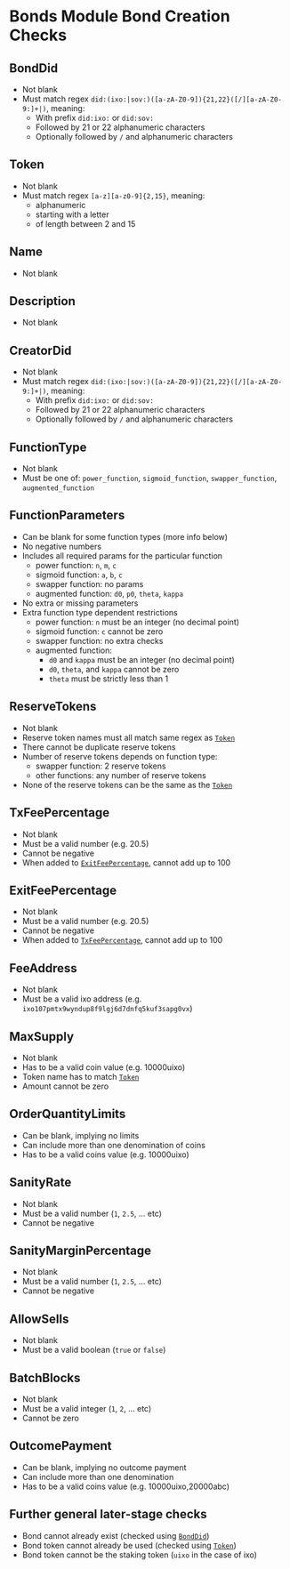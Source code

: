 # Bonds Module Bond Creation Checks

## BondDid
- Not blank
- Must match regex `did:(ixo:|sov:)([a-zA-Z0-9]){21,22}([/][a-zA-Z0-9:]+|)`, meaning:
  - With prefix `did:ixo:` or `did:sov:`
  - Followed by 21 or 22 alphanumeric characters
  - Optionally followed by `/` and alphanumeric characters

## Token
- Not blank
- Must match regex `[a-z][a-z0-9]{2,15}`, meaning:
    - alphanumeric
    - starting with a letter
    - of length between 2 and 15

## Name
- Not blank

## Description
- Not blank

## CreatorDid
- Not blank
- Must match regex `did:(ixo:|sov:)([a-zA-Z0-9]){21,22}([/][a-zA-Z0-9:]+|)`, meaning:
  - With prefix `did:ixo:` or `did:sov:`
  - Followed by 21 or 22 alphanumeric characters
  - Optionally followed by `/` and alphanumeric characters

## FunctionType
- Not blank
- Must be one of: `power_function`, `sigmoid_function`, `swapper_function`, `augmented_function`

## FunctionParameters
- Can be blank for some function types (more info below)
- No negative numbers
- Includes all required params for the particular function
  - power function: `n`, `m`, `c`
  - sigmoid function: `a`, `b`, `c`
  - swapper function: no params
  - augmented function: `d0`, `p0`, `theta`, `kappa`
- No extra or missing parameters
- Extra function type dependent restrictions
  - power function: `n` must be an integer (no decimal point)
  - sigmoid function: `c` cannot be zero
  - swapper function: no extra checks
  - augmented function:
    - `d0` and `kappa` must be an integer (no decimal point)
    - `d0`, `theta`, and `kappa` cannot be zero
    - `theta` must be strictly less than 1

## ReserveTokens
- Not blank
- Reserve token names must all match same regex as [`Token`](#token)
- There cannot be duplicate reserve tokens
- Number of reserve tokens depends on function type:
  - swapper function: 2 reserve tokens
  - other functions: any number of reserve tokens
- None of the reserve tokens can be the same as the [`Token`](#token)

## TxFeePercentage
- Not blank
- Must be a valid number (e.g. 20.5)
- Cannot be negative
- When added to [`ExitFeePercentage`](#ExitFeePercentage), cannot add up to 100

## ExitFeePercentage
- Not blank
- Must be a valid number (e.g. 20.5)
- Cannot be negative
- When added to [`TxFeePercentage`](#TxFeePercentage), cannot add up to 100

## FeeAddress
- Not blank
- Must be a valid ixo address (e.g. `ixo107pmtx9wyndup8f9lgj6d7dnfq5kuf3sapg0vx`)

## MaxSupply
- Not blank
- Has to be a valid coin value (e.g. 10000uixo)
- Token name has to match [`Token`](#Token)
- Amount cannot be zero

## OrderQuantityLimits
- Can be blank, implying no limits
- Can include more than one denomination of coins
- Has to be a valid coins value (e.g. 10000uixo)

## SanityRate
- Not blank
- Must be a valid number (`1`, `2.5`, ... etc)
- Cannot be negative

## SanityMarginPercentage
- Not blank
- Must be a valid number (`1`, `2.5`, ... etc)
- Cannot be negative

## AllowSells
- Not blank
- Must be a valid boolean (`true` or `false`)

## BatchBlocks
- Not blank
- Must be a valid integer (`1`, `2`, ... etc)
- Cannot be zero

## OutcomePayment
- Can be blank, implying no outcome payment
- Can include more than one denomination
- Has to be a valid coins value (e.g. 10000uixo,20000abc)

## Further general later-stage checks
- Bond cannot already exist (checked using [`BondDid`](#BondDid))
- Bond token cannot already be used (checked using [`Token`](#Token))
- Bond token cannot be the staking token (`uixo` in the case of ixo)
